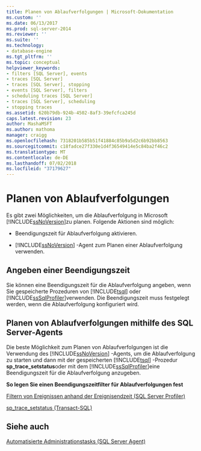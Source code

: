 ```yaml
---
title: Planen von Ablaufverfolgungen | Microsoft-Dokumentation
ms.custom: ''
ms.date: 06/13/2017
ms.prod: sql-server-2014
ms.reviewer: ''
ms.suite: ''
ms.technology:
- database-engine
ms.tgt_pltfrm: ''
ms.topic: conceptual
helpviewer_keywords:
- filters [SQL Server], events
- traces [SQL Server]
- traces [SQL Server], stopping
- events [SQL Server], filters
- scheduling traces [SQL Server]
- traces [SQL Server], scheduling
- stopping traces
ms.assetid: 620b79db-924b-4502-8af3-39efcfca245d
caps.latest.revision: 23
author: MashaMSFT
ms.author: mathoma
manager: craigg
ms.openlocfilehash: 7318201b585b51f41884c85b9a5d2c6b92bb8563
ms.sourcegitcommit: c18fadce27f330e1d4f36549414e5c84ba2f46c2
ms.translationtype: MT
ms.contentlocale: de-DE
ms.lasthandoff: 07/02/2018
ms.locfileid: "37179627"
---
```

# <a name="schedule-traces"></a>Planen von Ablaufverfolgungen
  Es gibt zwei Möglichkeiten, um die Ablaufverfolgung in Microsoft [!INCLUDE[ssNoVersion](../../includes/ssnoversion-md.md)]zu planen. Folgende Aktionen sind möglich:  
  
-   Beendigungszeit für Ablaufverfolgung aktivieren.  
  
-   [!INCLUDE[ssNoVersion](../../includes/ssnoversion-md.md)] -Agent zum Planen einer Ablaufverfolgung verwenden.  
  
## <a name="specifying-a-stop-time"></a>Angeben einer Beendigungszeit  
 Sie können eine Beendigungszeit für die Ablaufverfolgung angeben, wenn Sie gespeicherte Prozeduren von [!INCLUDE[tsql](../../includes/tsql-md.md)] oder [!INCLUDE[ssSqlProfiler](../../includes/sssqlprofiler-md.md)]verwenden. Die Beendigungszeit muss festgelegt werden, wenn die Ablaufverfolgung konfiguriert wird.  
  
## <a name="scheduling-traces-by-using-sql-server-agent"></a>Planen von Ablaufverfolgungen mithilfe des SQL Server-Agents  
 Die beste Möglichkeit zum Planen von Ablaufverfolgungen ist die Verwendung des [!INCLUDE[ssNoVersion](../../includes/ssnoversion-md.md)] -Agents, um die Ablaufverfolgung zu starten und dann mit der gespeicherten [!INCLUDE[tsql](../../includes/tsql-md.md)] -Prozedur **sp_trace_setstatus**oder mit dem [!INCLUDE[ssSqlProfiler](../../includes/sssqlprofiler-md.md)]eine Beendigungszeit für die Ablaufverfolgung anzugeben.  
  
 **So legen Sie einen Beendigungszeitfilter für Ablaufverfolgungen fest**  
  
 [Filtern von Ereignissen anhand der Ereignisendzeit &#40;SQL Server Profiler&#41;](../../tools/sql-server-profiler/filter-events-based-on-the-event-end-time-sql-server-profiler.md)  
  
 [sp_trace_setstatus &#40;Transact-SQL&#41;](/sql/relational-databases/system-stored-procedures/sp-trace-setstatus-transact-sql)  
  
## <a name="see-also"></a>Siehe auch  
 [Automatisierte Administrationstasks &#40;SQL Server Agent&#41;](../../ssms/agent/sql-server-agent.md)  
  
  
